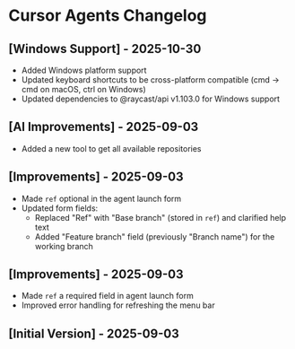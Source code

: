 # Cursor Agents Changelog

## [Windows Support] - 2025-10-30

- Added Windows platform support
- Updated keyboard shortcuts to be cross-platform compatible (cmd → cmd on macOS, ctrl on Windows)
- Updated dependencies to @raycast/api v1.103.0 for Windows support

## [AI Improvements] - 2025-09-03

- Added a new tool to get all available repositories

## [Improvements] - 2025-09-03

- Made `ref` optional in the agent launch form
- Updated form fields:
  - Replaced "Ref" with "Base branch" (stored in `ref`) and clarified help text
  - Added "Feature branch" field (previously "Branch name") for the working branch

## [Improvements] - 2025-09-03

- Made `ref` a required field in agent launch form
- Improved error handling for refreshing the menu bar

## [Initial Version] - 2025-09-03

